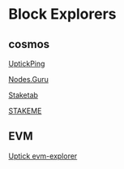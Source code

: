 <!--
order: 2
-->

# Block Explorers

## cosmos

[UptickPing](https://explorer.uptick.network)

[Nodes.Guru](https://uptick.explorers.guru)

[Staketab](https://upscan.xyz)

[STAKEME](https://uptick.exploreme.pro)

## EVM

[Uptick evm-explorer](https://evm-explorer.uptick.network)
